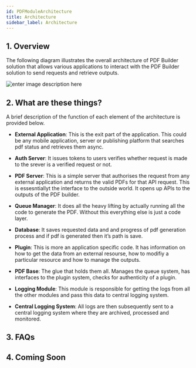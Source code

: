 ```yaml
---
id: PDFModuleArchitecture
title: Architecture
sidebar_label: Architecture
---
```


## 1. Overview

The following diagram illustrates the overall architecture of PDF Builder solution that allows various applications to interact with the PDF Builder solution to send requests and retrieve outputs.

![enter image description here](https://i.ibb.co/NSk5p2H/Architecture-Diagram-PDF-Builder.png)

## 2. What are these things?

A brief description of the function of each element of the architecture is provided below.

- **External Application**: This is the exit part of the application. This could be any mobile application, server or publishing platform that searches pdf status and retrieves them async.

- **Auth Server**: It issues tokens to users verifies whether request is made to the srever is a verified request or not.

- **PDF Server**: This is a simple server that authorises the request from any external application and returns the valid PDFs for that API request. This is essesntiallyt the interface to the outside world. It opens up APIs to the outputs of the PDF builder.

- **Queue Manager**: It does all the heavy lifting by actually running all the code to generate the PDF. Without this everything else is just a code layer.

- **Database**: It saves requested data and and progress of pdf generation process and if pdf is generated then it’s path is save.

- **Plugin**: This is more an application specific code. It has information on how to get the data from an external resourse, how to modifiy a particular resource and how to manage the outputs.

- **PDF Base**: The glue that holds them all. Manages the queue system, has interfaces to the plugin system, checks for authenticity of a plugin.

- **Logging Module**: This module is responsible for getting the logs from all the other modules and pass this data to central logging system.

- **Central Logging System**: All logs are then subsequently sent to a central logging system where they are archived, processed and monitored.

## 3. FAQs

## 4. Coming Soon
